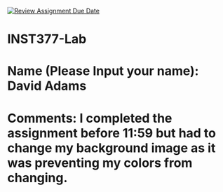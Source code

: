 [![Review Assignment Due Date](https://classroom.github.com/assets/deadline-readme-button-24ddc0f5d75046c5622901739e7c5dd533143b0c8e959d652212380cedb1ea36.svg)](https://classroom.github.com/a/J4p05cr_)
# INST377-Lab

# Name (Please Input your name): David Adams

# Comments: I completed the assignment before 11:59 but had to change my background image as it was preventing my colors from changing.
